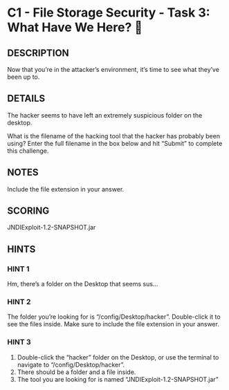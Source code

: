 # C1 - File Storage Security - Task 3: What Have We Here? 🧐

## DESCRIPTION

Now that you’re in the attacker’s environment, it’s time to see what they’ve been up to.

## DETAILS

The hacker seems to have left an extremely suspicious folder on the desktop.

What is the filename of the hacking tool that the hacker has probably been using? Enter the full filename in the box below and hit “Submit” to complete this challenge.

## NOTES

Include the file extension in your answer.

## SCORING

JNDIExploit-1.2-SNAPSHOT.jar

## HINTS

### HINT 1

Hm, there’s a folder on the Desktop that seems sus…

### HINT 2

The folder you’re looking for is “/config/Desktop/hacker”. Double-click it to see the files inside. Make sure to include the file extension in your answer.

### HINT 3

1. Double-click the “hacker” folder on the Desktop, or use the terminal to navigate to “/config/Desktop/hacker”.
2. There should be a folder and a file inside.
3. The tool you are looking for is named “JNDIExploit-1.2-SNAPSHOT.jar”

